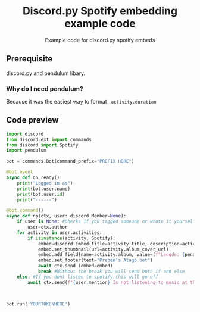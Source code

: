<h1 align=center> Discord.py Spotify embedding example code </h1>
<p align=center>Example code for discord.py spotify embeds</p>

## Prerequisite
discord.py and pendulum libary.

### Why do I need pendulum? 
Because it was the easiest way to format ```
activity.duration```

## Code preview
```py
import discord
from discord.ext import commands
from discord import Spotify
import pendulum

bot = commands.Bot(command_prefix="PREFIX HERE")

@bot.event 
async def on_ready():
    print("Logged in as")
    print(bot.user.name)
    print(bot.user.id)
    print("------")

@bot.command()
async def np(ctx, user: discord.Member=None):
    if user is None: #Checks if you tagged someone or wrote it yourself
        user=ctx.author
    for activity in user.activities:
        if isinstance(activity, Spotify):
            embed=discord.Embed(title=activity.title, description=activity.artist, color=activity.color)
            embed.set_thumbnail(url=activity.album_cover_url)
            embed.add_field(name=activity.album, value=(f"Lengde: {pendulum.duration(seconds=activity.duration.total_seconds())}"), inline=True)
            embed.set_footer(text="Preben's Atago bot")
            await ctx.send (embed=embed)
            break #Without the break you will send both if and else
    else: #If you dont listen to spotify this will go off
        await ctx.send(f"{user.mention} Is not listening to music at the moment..")
        


bot.run('YOURTOKENHERE')
```
